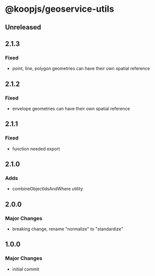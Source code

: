 # @koopjs/geoservice-utils

## Unreleased
## 2.1.3
### Fixed
- point, line, polygon geometries can have their own spatial reference 

## 2.1.2
### Fixed
- envelope geometries can have their own spatial reference 

## 2.1.1
### Fixed
- function needed export

## 2.1.0
### Adds
- combineObjectIdsAndWhere utility

## 2.0.0
### Major Changes
- breaking change, rename "normalize" to "standardize"

## 1.0.0
### Major Changes
- initial commit